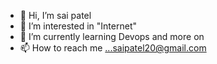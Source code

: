 - 👋 Hi, I’m sai patel
- 👀 I’m interested in "Internet"
- 🌱 I’m currently learning Devops and more on
- 📫 How to reach me ...saipatel20@gmail.com

<!---
saipatel20/saipatel20 is a ✨ special ✨ repository because its `README.md` (this file) appears on your GitHub profile.
You can click the Preview link to take a look at your changes.
--->
